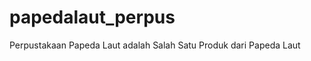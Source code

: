 papedalaut_perpus
=================

Perpustakaan Papeda Laut
adalah Salah Satu Produk dari Papeda Laut
